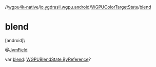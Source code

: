 //[wgpu4k-native](../../../index.md)/[io.ygdrasil.wgpu.android](../index.md)/[WGPUColorTargetState](index.md)/[blend](blend.md)

# blend

[android]\

@[JvmField](https://kotlinlang.org/api/core/kotlin-stdlib/kotlin.jvm/-jvm-field/index.html)

var [blend](blend.md): [WGPUBlendState.ByReference](../-w-g-p-u-blend-state/-by-reference/index.md)?